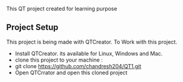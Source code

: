 This QT project created for learning purpose

## Project Setup
This project is being made with QTCreator. To Work with this project.
- Install QTCreator. its available for Linux, Windows and Mac.
- clone this project to your machine : 
- git clone https://github.com/chandresh204/QT1.git
- Open QTCrrator and open this cloned project
